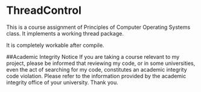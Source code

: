 # ThreadControl
This is a course assignment of Principles of Computer Operating Systems class. It implements a working thread package.

It is completely workable after compile.

##Academic Integrity Notice
If you are taking a course relevant to my project, please be informed that reviewing my code, or in some universities, even the act of searching for my code, constitutes an academic integrity code violation. Please refer to the information provided by the academic integrity office of your university. Thank you.
